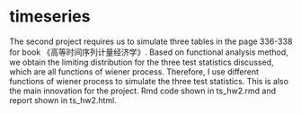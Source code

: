 # timeseries
The second project requires us to simulate three tables in the page 336-338 for book 《高等时间序列计量经济学》. 
Based on functional analysis method, we obtain the limiting distribution for the three test statistics discussed, which are all functions of wiener process. 
Therefore, I use different functions of wiener process to simulate the three test statistics. This is also the main innovation for the project. 
Rmd code shown in ts_hw2.rmd and report shown in ts_hw2.html.
